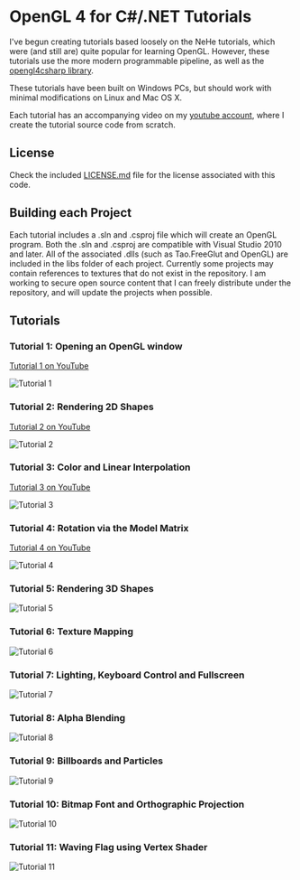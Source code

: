 # OpenGL 4 for C#/.NET Tutorials
I've begun creating tutorials based loosely on the NeHe tutorials, which were (and still are) quite popular for learning OpenGL.  However, these tutorials use the more modern programmable pipeline, as well as the [opengl4csharp library](https://github.com/giawa/opengl4csharp).

These tutorials have been built on Windows PCs, but should work with minimal modifications on Linux and Mac OS X.

Each tutorial has an accompanying video on my [youtube account](https://www.youtube.com/giawavideos), where I create the tutorial source code from scratch.

## License
Check the included [LICENSE.md](https://github.com/giawa/opengl4tutorials/blob/master/LICENSE.md) file for the license associated with this code.

## Building each Project
Each tutorial includes a .sln and .csproj file which will create an OpenGL program.  Both the .sln and .csproj are compatible with Visual Studio 2010 and later.  All of the associated .dlls (such as Tao.FreeGlut and OpenGL) are included in the libs folder of each project.  Currently some projects may contain references to textures that do not exist in the repository.  I am working to secure open source content that I can freely distribute under the repository, and will update the projects when possible.

## Tutorials

### Tutorial 1:  Opening an OpenGL window
[Tutorial 1 on YouTube](https://www.youtube.com/watch?v=2KEHrB82Z2M)

![Tutorial 1](https://giawa.github.com/tutorials/tutorial1.jpg)

### Tutorial 2:  Rendering 2D Shapes
[Tutorial 2 on YouTube](https://www.youtube.com/watch?v=xNGmQ6lO6NY)

![Tutorial 2](https://giawa.github.com/tutorials/tutorial2.jpg)

### Tutorial 3:  Color and Linear Interpolation
[Tutorial 3 on YouTube](https://www.youtube.com/watch?v=ASNfoQP_m1Q)

![Tutorial 3](https://giawa.github.com/tutorials/tutorial3.jpg)

### Tutorial 4:  Rotation via the Model Matrix
[Tutorial 4 on YouTube](https://www.youtube.com/watch?v=RU_Dkm_-Jsc)

![Tutorial 4](https://giawa.github.com/tutorials/tutorial4.jpg)

### Tutorial 5:  Rendering 3D Shapes
![Tutorial 5](https://giawa.github.com/tutorials/tutorial5.jpg)

### Tutorial 6:  Texture Mapping
![Tutorial 6](https://giawa.github.com/tutorials/tutorial6.jpg)

### Tutorial 7:  Lighting, Keyboard Control and Fullscreen
![Tutorial 7](https://giawa.github.com/tutorials/tutorial7.jpg)

### Tutorial 8:  Alpha Blending
![Tutorial 8](https://giawa.github.com/tutorials/tutorial8.jpg)

### Tutorial 9:  Billboards and Particles
![Tutorial 9](https://giawa.github.com/tutorials/tutorial9.jpg)

### Tutorial 10:  Bitmap Font and Orthographic Projection
![Tutorial 10](https://giawa.github.com/tutorials/tutorial10.jpg)

### Tutorial 11:  Waving Flag using Vertex Shader
![Tutorial 11](https://giawa.github.com/tutorials/tutorial11.jpg)